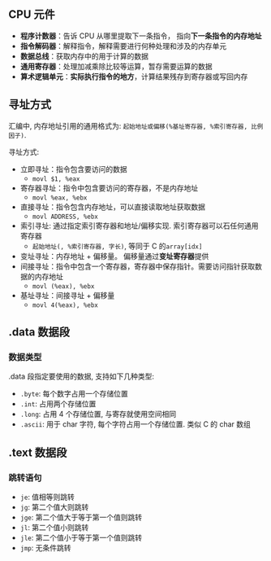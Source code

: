 ## CPU 元件

- **程序计数器**：告诉 CPU 从哪里提取下一条指令， 指向**下一条指令的内存地址**
- **指令解码器**：解释指令，解释需要进行何种处理和涉及的内存单元
- **数据总线**：获取内存中的用于计算的数据
- **通用寄存器**：处理加减乘除比较等运算，暂存需要运算的数据
- **算术逻辑单元**：**实际执行指令的地方**，计算结果残存到寄存器或写回内存

## 寻址方式

汇编中, 内存地址引用的通用格式为: `起始地址或偏移(%基址寄存器, %索引寄存器, 比例因子)`.

寻址方式:

- 立即寻址：指令包含要访问的数据
  - `movl $1, %eax`
- 寄存器寻址：指令中包含要访问的寄存器，不是内存地址
  - `movl %eax, %ebx`
- 直接寻址：指令包含内存地址，可以直接读取地址获取数据
  - `movl ADDRESS, %ebx`
- 索引寻址: 通过指定索引寄存器和地址/偏移实现. 索引寄存器可以石任何通用寄存器
  - `起始地址(, %索引寄存器, 字长)`, 等同于 C 的`array[idx]`
- 变址寻址：内存地址 + 偏移量。 偏移量通过**变址寄存器**提供
- 间接寻址：指令中包含一个寄存器，寄存器中保存指针。需要访问指针获取数据的内存地址
  - `movl (%eax), %ebx`
- 基址寻址：间接寻址 + 偏移量
  - `movl 4(%eax), %ebx`

## .data 数据段

### 数据类型

.data 段指定要使用的数据, 支持如下几种类型:

- `.byte`: 每个数字占用一个存储位置
- `.int`: 占用两个存储位置
- `.long`: 占用 4 个存储位置, 与寄存就使用空间相同
- `.ascii`: 用于 char 字符, 每个字符占用一个存储位置. 类似 C 的 char 数组

## .text 数据段

### 跳转语句

- `je`: 值相等则跳转
- `jg`: 第二个值大则跳转
- `jge`: 第二个值大于等于第一个值则跳转
- `jl`: 第二个值小则跳转
- `jle`: 第二个值小于等于第一个值则跳转
- `jmp`: 无条件跳转
